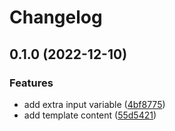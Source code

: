 # Changelog

## 0.1.0 (2022-12-10)


### Features

* add extra input variable ([4bf8775](https://github.com/rookie-terraform-modules/terraform-module-template/commit/4bf877597f5b99be17e1aa45ae6f8cc17e9ccdec))
* add template content ([55d5421](https://github.com/rookie-terraform-modules/terraform-module-template/commit/55d542134836f1f3fae7fc0443c2102c2ec35141))


